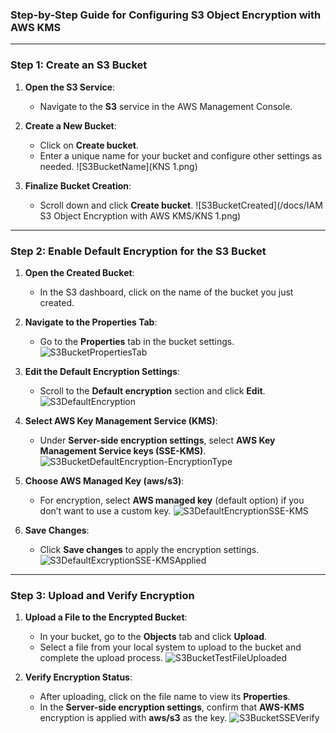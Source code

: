 ### Step-by-Step Guide for Configuring S3 Object Encryption with AWS KMS

---

### Step 1: Create an S3 Bucket

1. **Open the S3 Service**:
   - Navigate to the **S3** service in the AWS Management Console.

2. **Create a New Bucket**:
   - Click on **Create bucket**.
   - Enter a unique name for your bucket and configure other settings as needed.
   ![S3BucketName](KNS 1.png)
   
3. **Finalize Bucket Creation**:
   - Scroll down and click **Create bucket**.
   ![S3BucketCreated](/docs/IAM S3 Object Encryption with AWS KMS/KNS 1.png)

---

### Step 2: Enable Default Encryption for the S3 Bucket

1. **Open the Created Bucket**:
   - In the S3 dashboard, click on the name of the bucket you just created.

2. **Navigate to the Properties Tab**:
   - Go to the **Properties** tab in the bucket settings.
   ![S3BucketPropertiesTab](/docs/Lab%2011%20IAM%20S3%20Object%20Encryption%20with%20AWS%20KMS/img/S3BucketPropertiesTab.png)

3. **Edit the Default Encryption Settings**:
   - Scroll to the **Default encryption** section and click **Edit**.
   ![S3DefaultEncryption](/docs/Lab%2011%20IAM%20S3%20Object%20Encryption%20with%20AWS%20KMS/img/S3DefaultEncryption.png)

4. **Select AWS Key Management Service (KMS)**:
   - Under **Server-side encryption settings**, select **AWS Key Management Service keys (SSE-KMS)**.
   ![S3BucketDefaultEncryption-EncryptionType](/docs/Lab%2011%20IAM%20S3%20Object%20Encryption%20with%20AWS%20KMS/img/S3BucketDefaultEncryption-EncryptionType.png)

5. **Choose AWS Managed Key (aws/s3)**:
   - For encryption, select **AWS managed key** (default option) if you don’t want to use a custom key.
   ![S3DefaultEncryptionSSE-KMS](/docs/Lab%2011%20IAM%20S3%20Object%20Encryption%20with%20AWS%20KMS/img/S3DefaultEncryptionSSE-KMS.png)

6. **Save Changes**:
   - Click **Save changes** to apply the encryption settings.
   ![S3DefaultExcryptionSSE-KMSApplied](/docs/Lab%2011%20IAM%20S3%20Object%20Encryption%20with%20AWS%20KMS/img/S3DefaultExcryptionSSE-KMSApplied.png)

---

### Step 3: Upload and Verify Encryption

1. **Upload a File to the Encrypted Bucket**:
   - In your bucket, go to the **Objects** tab and click **Upload**.
   - Select a file from your local system to upload to the bucket and complete the upload process.
   ![S3BucketTestFileUploaded](/docs/Lab%2011%20IAM%20S3%20Object%20Encryption%20with%20AWS%20KMS/img/S3BucketTestFileUploaded.png)

2. **Verify Encryption Status**:
   - After uploading, click on the file name to view its **Properties**.
   - In the **Server-side encryption settings**, confirm that **AWS-KMS** encryption is applied with **aws/s3** as the key.
   ![S3BucketSSEVerify](/docs/Lab%2011%20IAM%20S3%20Object%20Encryption%20with%20AWS%20KMS/img/S3BucketSSEVerify.png)
